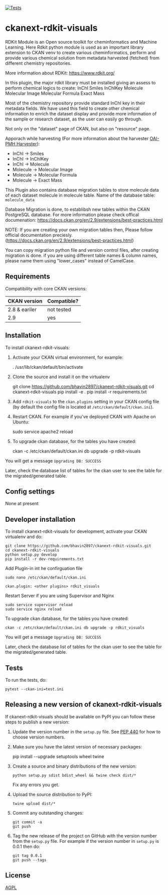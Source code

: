 [![Tests](https://github.com/BhavHub/ckanext-rdkit-visuals/workflows/Tests/badge.svg?branch=main)](https://github.com/BhavHub/ckanext-rdkit-visuals/actions)

# ckanext-rdkit-visuals

RDKit Module is an Open source toolkit for cheminformatics and Machine Learning. 
Here Rdkit python module is used as an important library extension to CKAN venv to create various cheminformatics, perform and provide various chemical solution from metadata harvested (fetched) from different chemistry repositories. 

More information about RDKit: https://www.rdkit.org/

In this plugin, the major rdkit library must be installed giving an assess to perform chemical logics to create:
InChI
Smiles
InChIKey
Molecule
Molecular Image
Molecular Formula
Exact Mass 

Most of the chemistry repository provide standard InChI key in their metadata fields. We have used this field to create other chemical information to enrich the dataset display and provide more information of the sample or research dataset, as the user can easily go through. 

Not only on the "dataset" page of CKAN, but also on "resource" page. 


Apporach while harvesting (For more information about the harvester [OAI-PMH Harvester](https://github.com/bhavin2897/ckanext-oaipmh)): 
- InChI → Smiles
- InChI → InChIKey
- InChI → Molecule
- Molecule → Molecular Image
- Molecule → Molecular Formula
- Molecule → Exact Mass 

This Plugin also contains database migration tables to store molecule data of each dataset molecule in molecule table. 
Name of the database table: `molecule_data`

Database Migration is done, to establibsh new tables within the CKAN PostgreSQL database. For more information please check offical documenation: https://docs.ckan.org/en/2.9/extensions/best-practices.html

NOTE: If you are creating your own migration tables then, Please follow official documentation preciesly. (https://docs.ckan.org/en/2.9/extensions/best-practices.html)

You can copy migration python file and version control files, after creating migration is done. if you are using different table names & column names, please name them using "lower_cases" instead of CamelCase.

## Requirements

Compatibility with core CKAN versions:

| CKAN version    | Compatible?   |
| --------------- | ------------- |
| 2.8 & eariler             | not tested    |
| 2.9             | yes    |


## Installation


To install ckanext-rdkit-visuals:

1. Activate your CKAN virtual environment, for example:

	. /usr/lib/ckan/default/bin/activate

2. Clone the source and install it on the virtualenv

	git clone https://github.com/bhavin2897/ckanext-rdkit-visuals.git
	cd ckanext-rdkit-visuals
	pip install -e .
		pip install -r requirements.txt

3. Add `rdkit-visuals` to the `ckan.plugins` setting in your CKAN
   config file (by default the config file is located at
   `/etc/ckan/default/ckan.ini`).

4. Restart CKAN. For example if you've deployed CKAN with Apache on Ubuntu:

	sudo service apache2 reload
     

5. To upgrade ckan database, for the tables you have created:
	
	ckan -c /etc/ckan/default/ckan.ini db upgrade -p rdkit-visuals

You will get a message `Upgrading DB: SUCCESS`

Later, check the database list of tables for the ckan user to see the table for the migrated/generated table.


## Config settings

None at present


## Developer installation

To install ckanext-rdkit-visuals for development, activate your CKAN virtualenv and
do:

    git clone https://github.com/bhavin2897/ckanext-rdkit-visuals.git
    cd ckanext-rdkit-visuals
    python setup.py develop
    pip install -r dev-requirements.txt
    
Add Plugin-in int he confirguation file
	
	sudo nano /etc/ckan/default/ckan.ini 
	
	ckan.plugin: <other plugins> rdkit_visuals

Restart Server if you are using Supervisor and Nginx

    sudo service supervisor reload
    sudo service nginx reload 

   
To upgrade ckan database, for the tables you have created:

    ckan -c /etc/ckan/default/ckan.ini db upgrade -p rdkit_visuals

You will get a message `Upgrading DB: SUCCESS`

Later, check the database list of tables for the ckan user to see the table for the migrated/generated table.


## Tests

To run the tests, do:

    pytest --ckan-ini=test.ini


## Releasing a new version of ckanext-rdkit-visuals

If ckanext-rdkit-visuals should be available on PyPI you can follow these steps to publish a new version:

1. Update the version number in the `setup.py` file. See [PEP 440](http://legacy.python.org/dev/peps/pep-0440/#public-version-identifiers) for how to choose version numbers.

2. Make sure you have the latest version of necessary packages:

    pip install --upgrade setuptools wheel twine

3. Create a source and binary distributions of the new version:

       python setup.py sdist bdist_wheel && twine check dist/*

   Fix any errors you get.

4. Upload the source distribution to PyPI:

       twine upload dist/*

5. Commit any outstanding changes:

       git commit -a
       git push

6. Tag the new release of the project on GitHub with the version number from
   the `setup.py` file. For example if the version number in `setup.py` is
   0.0.1 then do:

       git tag 0.0.1
       git push --tags

## License

[AGPL](https://www.gnu.org/licenses/agpl-3.0.en.html)
